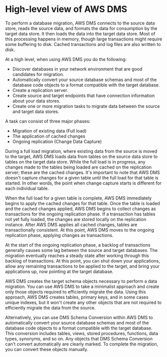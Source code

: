 # High\-level view of AWS DMS<a name="CHAP_Introduction.HighLevelView"></a>

To perform a database migration, AWS DMS connects to the source data store, reads the source data, and formats the data for consumption by the target data store\. It then loads the data into the target data store\. Most of this processing happens in memory, though large transactions might require some buffering to disk\. Cached transactions and log files are also written to disk\. 

 At a high level, when using AWS DMS you do the following:
+ Discover databases in your network environment that are good candidates for migration\.
+ Automatically convert your source database schemas and most of the database code objects to a format compatible with the target database\.
+ Create a replication server\.
+ Create source and target endpoints that have connection information about your data stores\.
+ Create one or more migration tasks to migrate data between the source and target data stores\.

A task can consist of three major phases:
+ Migration of existing data \(Full load\)
+ The application of cached changes
+ Ongoing replication \(Change Data Capture\)

During a full load migration, where existing data from the source is moved to the target, AWS DMS loads data from tables on the source data store to tables on the target data store\. While the full load is in progress, any changes made to the tables being loaded are cached on the replication server; these are the cached changes\. It's important to note that AWS DMS doesn't capture changes for a given table until the full load for that table is started\. In other words, the point when change capture starts is different for each individual table\. 

When the full load for a given table is complete, AWS DMS immediately begins to apply the cached changes for that table\. Once the table is loaded and the cached changes applied, AWS DMS begins to collect changes as transactions for the ongoing replication phase\. If a transaction has tables not yet fully loaded, the changes are stored locally on the replication instance\. After AWS DMS applies all cached changes, tables are transactionally consistent\. At this point, AWS DMS moves to the ongoing replication phase, applying changes as transactions\.

At the start of the ongoing replication phase, a backlog of transactions generally causes some lag between the source and target databases\. The migration eventually reaches a steady state after working through this backlog of transactions\. At this point, you can shut down your applications, allow any remaining transactions to be applied to the target, and bring your applications up, now pointing at the target database\. 

AWS DMS creates the target schema objects necessary to perform a data migration\. You can use AWS DMS to take a minimalist approach and create only those objects required to efficiently migrate the data\. Using this approach, AWS DMS creates tables, primary keys, and in some cases unique indexes, but it won't create any other objects that are not required to efficiently migrate the data from the source\.

Alternatively, you can use DMS Schema Conversion within AWS DMS to automatically convert your source database schemas and most of the database code objects to a format compatible with the target database\. This conversion includes tables, views, stored procedures, functions, data types, synonyms, and so on\. Any objects that DMS Schema Conversion can't convert automatically are clearly marked\. To complete the migration, you can convert these objects manually\.

